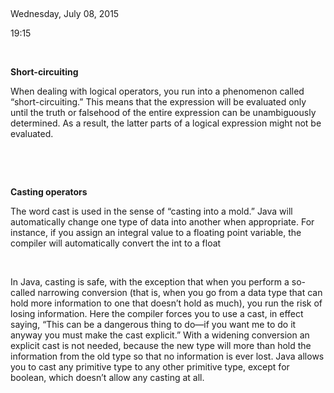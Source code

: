  

Wednesday, July 08, 2015

19:15

 

**Short-circuiting**

When dealing with logical operators, you run into a phenomenon called
“short-circuiting.” This means that the expression will be evaluated
only until the truth or falsehood of the entire expression can be
unambiguously determined. As a result, the latter parts of a logical
expression might not be evaluated.

 

 

**Casting operators**

The word cast is used in the sense of “casting into a mold.” Java will
automatically change one type of data into another when appropriate. For
instance, if you assign an integral value to a floating point variable,
the compiler will automatically convert the int to a float

 

In Java, casting is safe, with the exception that when you perform a
so-called narrowing conversion (that is, when you go from a data type
that can hold more information to one that doesn’t hold as much), you
run the risk of losing information. Here the compiler forces you to use
a cast, in effect saying, “This can be a dangerous thing to do—if you
want me to do it anyway you must make the cast explicit.” With a
widening conversion an explicit cast is not needed, because the new type
will more than hold the information from the old type so that no
information is ever lost. Java allows you to cast any primitive type to
any other primitive type, except for boolean, which doesn’t allow any
casting at all.
